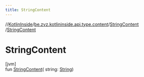```yaml
---
title: StringContent
---
```

//[KotlinInside](../../../index.html)/[be.zvz.kotlininside.api.type.content](../index.html)/[StringContent](index.html)
/[StringContent](-string-content.html)

# StringContent

[jvm]\
fun [StringContent](-string-content.html)(
string: [String](https://kotlinlang.org/api/latest/jvm/stdlib/kotlin/-string/index.html))




